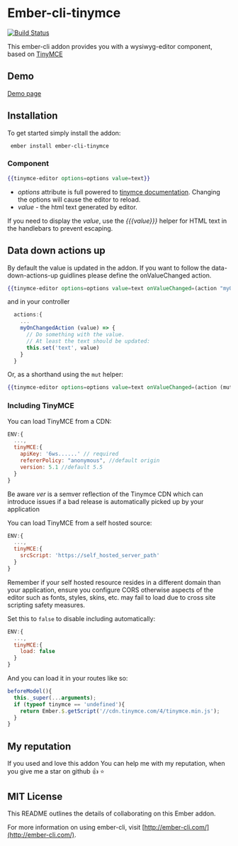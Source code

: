 # Ember-cli-tinymce

[![Build Status](https://travis-ci.org/marucjmar/ember-cli-tinymce.svg?branch=master)](https://travis-ci.org/marucjmar/ember-cli-tinymce)

This ember-cli addon provides you with a wysiwyg-editor component, based on [TinyMCE](https://www.tinymce.com/)

## Demo

[Demo page](http://marucjmar.github.io/ember-cli-tinymce)

## Installation

To get started simply install the addon:

     ember install ember-cli-tinymce

### Component

```hbs
{{tinymce-editor options=options value=text}}
```

- _options_ attribute is full powered to [tinymce documentation](https://www.tiny.cloud/docs/configure/integration-and-setup/). Changing the options will cause the editor to reload.
- _value_ - the html text generated by editor.

If you need to display the _value_, use the _{{{value}}}_ helper for HTML text in the handlebars to prevent escaping.

## Data down actions up

By default the value is updated in the addon. If you want to follow the data-down-actions-up guidlines please define the onValueChanged action.

```hbs
{{tinymce-editor options=options value=text onValueChanged=(action "myOnChangedAction")}}
```

and in your controller

```js
  actions:{
    ...
    myOnChangedAction (value) => {
      // Do something with the value.
      // At least the text should be updated:
      this.set('text', value)
    }
  }
```

Or, as a shorthand using the `mut` helper:

```hbs
{{tinymce-editor options=options value=text onValueChanged=(action (mut text))}}
```

### Including TinyMCE

You can load TinyMCE from a CDN:

```js
ENV:{
  ...,
  tinyMCE:{
    apiKey: '6ws......' // required
    refererPolicy: "anonymous", //default origin
    version: 5.1 //default 5.5
  }
}
```

Be aware _ver_ is a semver reflection of the Tinymce CDN which can introduce issues if a bad release is automatically picked up by your application

You can load TinyMCE from a self hosted source:

```js
ENV:{
  ...,
  tinyMCE:{
    srcScript: 'https://self_hosted_server_path'
  }
}
```

Remember if your self hosted resource resides in a different domain than your application, ensure you configure CORS otherwise aspects of the editor such as fonts, styles, skins, etc. may fail to load due to cross site scripting safety measures. 

Set this to `false` to disable including automatically:

```js
ENV:{
  ...,
  tinyMCE:{
    load: false
  }
}
```

And you can load it in your routes like so:

```js
beforeModel(){
  this._super(...arguments);
  if (typeof tinymce == 'undefined'){
    return Ember.$.getScript('//cdn.tinymce.com/4/tinymce.min.js');
  }
}
```

## My reputation

If you used and love this addon You can help me with my reputation, when you give me a star on github :+1: :star:

## MIT License

This README outlines the details of collaborating on this Ember addon.

For more information on using ember-cli, visit [http://ember-cli.com/](http://ember-cli.com/).
